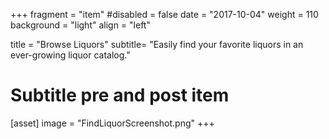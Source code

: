 +++
fragment = "item"
#disabled = false
date = "2017-10-04"
weight = 110
background = "light"
align = "left"

title = "Browse Liquors"
subtitle= "Easily find your favorite liquors in an ever-growing liquor catalog."

# Subtitle pre and post item

[asset]
  image = "FindLiquorScreenshot.png"
+++